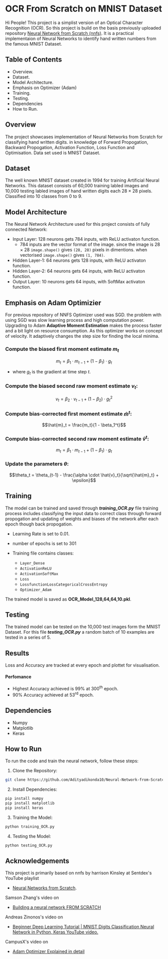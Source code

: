 # OCR From Scratch on MNIST Dataset

Hi People! This project is a simplist version of an Optical Character Recognition (OCR). So this project is build on the basis previously uploaded repository [Neural Network from Scratch (nnfs)](https://github.com/Adityadikonda10/Neural-Network-from-Scratch-nnfs-). It is a practical implementaion of Neural Networks to identify hand written numbers from the famous MNIST Dataset.

## Table of Contents
- Overview.
- Dataset.
- Model Architecture.
- Emphasis on Optimizer (Adam)
- Training.
- Testing.
- Dependencies
- How to Run.


## Overview

The project showcases implementation of Neural Networks from Scratch for classifying hand written digits. in knowledge of Forward Propogation, Backward Propogation, Activation Function, Loss Function and Optimisation. Data set used is MNIST Dataset.

## Dataset 

The well known MNIST dataset created in 1994 for training Artificial Neural Networks. This dataset consists of 60,000 training labled images and 10,000 testing labled images of hand written digits each 28 $\times$ 28 pixels. Classified into 10 classes from 0 to 9.

## Model Architecture

The Neural Network Architecture used for this project consists of fully connected Network:

- Input Layer: 128 neurons gets 784 inputs, with ReLU activaton function. 
    - 784 inputs are the vector format of the image. since the image is 28 $\times$ 28 ```image.shape()``` gives ```(28, 28)``` pixels in dimentions. when vectorised ```image.shape()``` gives ```(1, 784)```.
- Hidden Layer-1: 64 neurons gets 128 inputs, with ReLU activaton function. 
- Hidden Layer-2: 64 neurons gets 64 inputs, with ReLU activaton function. 
- Output Layer: 10 neurons gets 64 inputs, with SoftMax activaton function. 

## Emphasis on Adam Optimizier
For previous repository of NNFS Optimizer used was SGD. the problem with using SGD was slow learning process and high computation power. Upgrading to Adam **Adaptive Moment Estimation** makes the process faster and a bit light on resource consumption. As this optimizer works on concept of velocity. It adaptively changes the step size for finding the local minima.

### Compute the biased first moment estimate $m_t$
$$
m_t = \beta_1 \cdot m_{t-1} + (1 - \beta_1) \cdot g_t 
$$ 

- where $g_t$ is the gradient at time step $t$.

### Compute the biased second raw moment estimate $v_t$:

$$
v_t = \beta_2 \cdot v_{t-1} + (1 - \beta_2) \cdot g_t^2 
$$
### Compute bias-corrected first moment estimate $\hat{m}^t$:

$$\hat{m}_t = \frac{m_t}{1 - \beta_1^t}$$

### Compute bias-corrected second raw moment estimate $\hat{v}^t$:
$$m_t = \beta_1 \cdot m_{t-1} + (1 - \beta_1) \cdot g_t $$

### Update the parameters $θ$:
$$\theta_t = \theta_{t-1} - \frac{\alpha \cdot \hat{v}_t}{\sqrt{\hat{m}_t} + \epsilon}$$


## Training

The model can be trained and saved through _**training_OCR.py**_ file training process includes classifying the input data to correct class through forward propogation and updating of weights and biases of the network after each epoch though back propogation.

- Learning Rate is set to 0.01.
- number of epochs is set to 301

- Training file contains classes:
    - ```Layer_Dense``` 
    - ```ActivationReLU```
    - ```ActivationSoftMax```
    - ```Loss```
    - ```LossfunctionLossCategoricalCrossEntropy```
    - ```Optimizer_Adam```

The trained model is saved as **OCR_Model_128,64,64,10.pkl**.



## Testing

The trained model can be tested on the 10,000 test images form the MNIST Dataset.
For this file _**testing_OCR.py**_ a random batch of 10 examples are tested in a series of 5.

## Results

Loss and Accuracy are tracked at every epoch and plottet for visualisation.
#### Perfomance
- Highest Accuracy achieved is 99% at 300<sup>th</sup> epoch.
- 90% Accuracy achieved at 53<sup>rd</sup> epoch.


## Dependencies 
- Numpy
- Matplotlib
- Keras

## How to Run

To run the code and train the neural network, follow these steps:

1. Clone the Repository:
```sh
git clone https://github.com/Adityadikonda10/Neural-Network-from-Scratch-nnfs-
```

2. Install Dependencies:
```sh
pip install numpy
pip install matplotlib
pip install keras
```

3. Training the Model:
```sh
python training_OCR.py
```

4. Testing the Model:
```sh
python testing_OCR.py
```

## Acknowledgements

This project is primarily based on nnfs by harrison Kinsley at Sentdex's YouTube playlist
- [Neural Networks from Scratch](https://www.youtube.com/watch?v=Wo5dMEP_BbI&list=PLQVvvaa0QuDcjD5BAw2DxE6OF2tius3V3&pp=iAQB).

Samson Zhang's video on 
- [Building a neural network FROM SCRATCH](https://www.youtube.com/watch?v=w8yWXqWQYmU&t=4s)

Andreas Zinonos's video on
- [Beginner Deep Learning Tutorial | MNIST Digits Classification Neural Network in Python, Keras YouTube video.](https://www.youtube.com/watch?v=BfCPxoYCgo0&t=1012s)

CampusX's video on 
- [Adam Optimizer Explained in detail](https://www.youtube.com/watch?v=N5AynalXD9g)